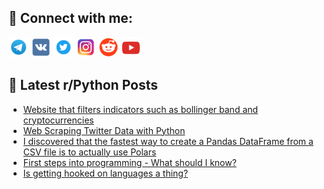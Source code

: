 ## 🔎 Connect with me:
[<img src="https://github.com/bullbesh/bullbesh/blob/main/images/Telegram.png" width="32" height="32" />](https://t.me/bullbesh)
[<img src="https://github.com/bullbesh/bullbesh/blob/main/images/VK.png" width="32" height="32" />](https://vk.com/bullbesh)
[<img src="https://github.com/bullbesh/bullbesh/blob/main/images/Twitter.png" width="32" height="32" />](https://twitter.com/bullbesh1)
[<img src="https://github.com/bullbesh/bullbesh/blob/main/images/Instagram.png" width="32" height="32" />](https://www.instagram.com/bullbesh)
[<img src="https://github.com/bullbesh/bullbesh/blob/main/images/Reddit.png" width="32" height="32" />](https://www.reddit.com/user/bullbesh)
[<img src="https://github.com/bullbesh/bullbesh/blob/main/images/YouTube.png" width="32" height="32" />](https://www.youtube.com/channel/UCtfjRs6uzgq5mfm8S06WTcg)

## 📕 Latest r/Python Posts
<!-- BLOG-POST-LIST:START -->
- [Website that filters indicators such as bollinger band and cryptocurrencies](https://www.reddit.com/r/Python/comments/12n3up4/website_that_filters_indicators_such_as_bollinger/)
- [Web Scraping Twitter Data with Python](https://www.reddit.com/r/Python/comments/12n2jru/web_scraping_twitter_data_with_python/)
- [I discovered that the fastest way to create a Pandas DataFrame from a CSV file is to actually use Polars](https://www.reddit.com/r/Python/comments/12n0wfk/i_discovered_that_the_fastest_way_to_create_a/)
- [First steps into programming - What should I know?](https://www.reddit.com/r/Python/comments/12n0qz3/first_steps_into_programming_what_should_i_know/)
- [Is getting hooked on languages a thing?](https://www.reddit.com/r/Python/comments/12n0nx8/is_getting_hooked_on_languages_a_thing/)
<!-- BLOG-POST-LIST:END -->
